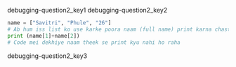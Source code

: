 debugging-question2_key1
debugging-question2_key2
```python
name = ["Savitri", "Phule", "26"]
# Ab hum iss list ko use karke poora naam (full name) print karna chaste hai
print (name[1]+name[2])
# Code mei dekhiye naam theek se print kyu nahi ho raha
```

debugging-question2_key3
